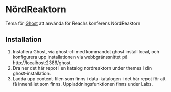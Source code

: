 # NördReaktorn
Tema för [Ghost](https://ghost.org) att använda för Reachs konferens NördReaktorn

## Installation

1. Installera Ghost, via ghost-cli med kommandot ghost install local, och konfigurera upp installationen via webbgränssnittet på http://localhost:2386/ghost.
2. Dra ner det här repot i en katalog nordreaktorn under themes i din ghost-installation.
3. Ladda upp content-filen som finns i data-katalogen i det här repot för att få innehållet som finns. Uppladdningsfunktionen finns under Labs.

